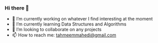 ### Hi there 👋


- 🔭 I’m currently working on whatever I find interesting at the moment
- 🌱 I’m currently learning Data Structures and Algorithms
- 👯 I’m looking to collaborate on any projects
- 📫 How to reach me: tahmeemmahedi@gmail.com
